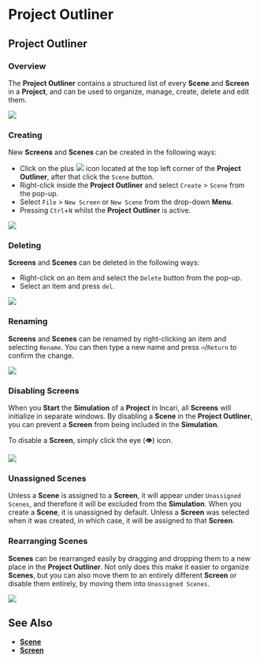# Project Outliner

## Project Outliner

### Overview

The **Project Outliner** contains a structured list of every **Scene** and **Screen** in a **Project**, and can be used to organize, manage, create, delete and edit them.

![](.gitbook/assets/project-outliner.PNG)

### Creating

New **Screens** and **Scenes** can be created in the following ways:

* Click on the plus ![](.gitbook/assets/plusIcon%20%284%29%20%284%29%20%284%29%20%282%29.PNG) icon located at the top left corner of the **Project Outliner**, after that click the `Scene` button.
* Right-click inside the **Project Outliner** and select `Create` &gt; `Scene` from the pop-up.
* Select `File` &gt; `New Screen` or `New Scene` from the drop-down **Menu**.
* Pressing `Ctrl`+`N` whilst the **Project Outliner** is active.

![](.gitbook/assets/right-click-scene.PNG)

### Deleting

**Screens** and **Scenes** can be deleted in the following ways:

* Right-click on an item and select the `Delete` button from the pop-up.
* Select an item and press `del`.

![](.gitbook/assets/delete-scene.PNG)

### Renaming

**Screens** and **Scenes** can be renamed by right-clicking an item and selecting `Rename`. You can then type a new name and press **`⏎`**/`Return` to confirm the change.

![](.gitbook/assets/rename.PNG)

### Disabling Screens

When you **Start** the **Simulation** of a **Project** in Incari, all **Screens** will initialize in separate windows. By disabling a **Scene** in the **Project Outliner**, you can prevent a **Screen** from being included in the **Simulation**.

To disable a **Screen**, simply click the eye \(👁\) icon.

![](.gitbook/assets/disablingScreen.gif)

### Unassigned Scenes

Unless a **Scene** is assigned to a **Screen**, it will appear under `Unassigned Scenes`, and therefore it will be excluded from the **Simulation**. When you create a **Scene**, it is unassigned by default. Unless a **Screen** was selected when it was created, in which case, it will be assigned to that **Screen**.

### Rearranging Scenes

**Scenes** can be rearranged easily by dragging and dropping them to a new place in the **Project Outliner**. Not only does this make it easier to organize **Scenes**, but you can also move them to an entirely different **Screen** or disable them entirely, by moving them into `Unassigned Scenes`.

![](.gitbook/assets/rearranging.gif)

## See Also

* [**Scene**](project-objects/scene.md)
* [**Screen**](project-objects/screen.md)

